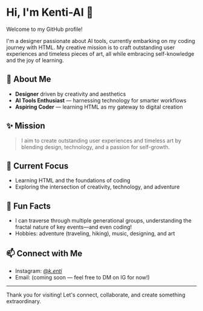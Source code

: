 # Hi, I'm Kenti-AI 👋

Welcome to my GitHub profile!

I'm a designer passionate about AI tools, currently embarking on my coding journey with HTML. My creative mission is to craft outstanding user experiences and timeless pieces of art, all while embracing self-knowledge and the joy of learning.

## 👤 About Me

- **Designer** driven by creativity and aesthetics
- **AI Tools Enthusiast** — harnessing technology for smarter workflows
- **Aspiring Coder** — learning HTML as my gateway to digital creation

## ✨ Mission

> I aim to create outstanding user experiences and timeless art by blending design, technology, and a passion for self-growth.

## 🌱 Current Focus

- Learning HTML and the foundations of coding
- Exploring the intersection of creativity, technology, and adventure

## 🚀 Fun Facts

- I can traverse through multiple generational groups, understanding the fractal nature of key events—and even coding!
- Hobbies: adventure (traveling, hiking), music, designing, and art

## 📫 Connect with Me

- Instagram: [@_k.enti_](https://instagram.com/_k.enti_)
- Email: (coming soon — feel free to DM on IG for now!)

---

Thank you for visiting! Let's connect, collaborate, and create something extraordinary.
